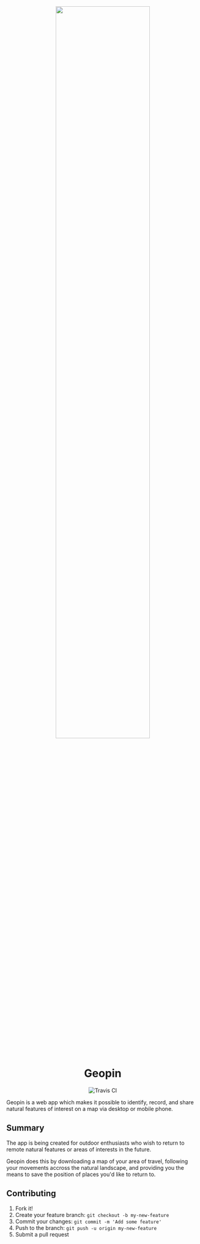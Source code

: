 <div align="center">
	<img src="http://rawgit.com/Geopin/geopin/master/imgs/logo.png" width="70%" />
</div>

<h1 align="center">Geopin</h1>

<div align="center" style="width=70%">
  <img src="https://travis-ci.org/Geopin/geopin.svg?branch=master" alt="Travis CI">
</div>


Geopin is a web app which makes it possible to identify, record, and share natural features of interest on a map via desktop or mobile phone.

## Summary
The app is being created for outdoor enthusiasts who wish to return to remote natural features or areas of interests in the future. 

Geopin does this by downloading a map of your area of travel, following your movements accross the natural landscape, and providing you the means to save the position of places you'd like to return to.

## Contributing

1. Fork it!
2. Create your feature branch: `git checkout -b my-new-feature`
3. Commit your changes: `git commit -m 'Add some feature'`
4. Push to the branch: `git push -u origin my-new-feature`
5. Submit a pull request
